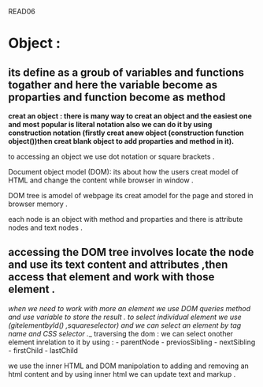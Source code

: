 READ06
# Object :
## its define as a groub of variables and functions togather and here the variable become as proparties and function become as method ##

**creat an object : there is many way to creat an object and the easiest one and most popular is literal notation also we can do it by using construction notation (firstly creat anew object (construction function object())then creat blank object to add proparties and method in it).**

to accessing an object we use dot notation or square brackets .

Document object model (DOM): its about how the users creat model of HTML and change the content while browser in window .

DOM tree is amodel of webpage its creat amodel for the page and stored in browser memory .

each node is an object with method and proparties and there is attribute nodes and text nodes .
## accessing the DOM tree involves locate the node and use its text content and attributes ,then access that element and work with those element .
_when we need to work with more an element we use DOM queries method and use variable to store the result .
to select individual element we use (gitelementbyId() ,squareselector) and we can select an element by tag name and CSS selector .__
traversing the dom : we can select onother element inrelation to it by using : - parentNode - previosSibling - nextSibling - firstChild - lastChild

we use the inner HTML and DOM manipolation to adding and removing an html content and by using inner html we can update text and markup .